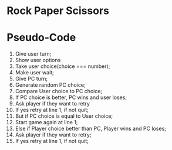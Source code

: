# Rock Paper Scissors

# Pseudo-Code

1. Give user turn;
2. Show user options
3. Take user choice(choice === number);
4. Make user wait;
5. Give PC turn;
6. Generate random PC choice;
7. Compare User choice to PC choice;
8. If PC choice is better, PC wins and user loses;
9. Ask player if they want to retry
10. If yes retry at line 1, if not quit;
11. But if PC choice is equal to User choice;
12. Start game again at line 1;
13. Else if Player choice better than PC, Player wins and PC loses;
14. Ask player if they want to retry;
15. If yes retry at line 1, if not quit;